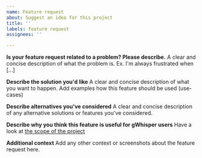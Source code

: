```yaml
---
name: Feature request
about: Suggest an idea for this project
title: ''
labels: feature request
assignees: ''

---
```


**Is your feature request related to a problem? Please describe.**
A clear and concise description of what the problem is. Ex. I'm always frustrated when [...]

**Describe the solution you'd like**
A clear and concise description of what you want to happen.
Add examples how this feature should be used (use-cases)

**Describe alternatives you've considered**
A clear and concise description of any alternative solutions or features you've considered.

**Describe why you think this feature is useful for gWhisper users**
Have a look at [the scope of the project](https://github.com/IBM/gWhisper/blob/master/PROJECT_SCOPE.md)

**Additional context**
Add any other context or screenshots about the feature request here.
